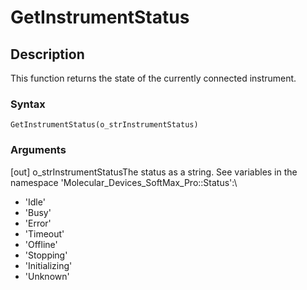 # GetInstrumentStatus

## Description

This function returns the state of the currently connected instrument.

### Syntax

```
GetInstrumentStatus(o_strInstrumentStatus)
```

### Arguments

\[out] o\_strInstrumentStatusThe status as a string. See variables in the namespace 'Molecular\_Devices\_SoftMax\_Pro::Status':\


* 'Idle'
* 'Busy'
* 'Error'
* 'Timeout'
* 'Offline'
* 'Stopping'
* 'Initializing'
* 'Unknown'
